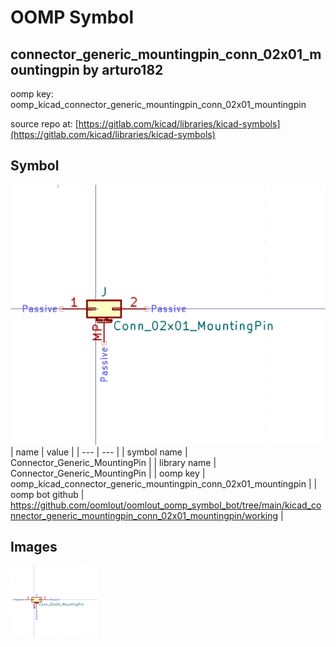 # OOMP Symbol  
## connector_generic_mountingpin_conn_02x01_mountingpin  by arturo182  
  
oomp key: oomp_kicad_connector_generic_mountingpin_conn_02x01_mountingpin  
  
source repo at: [https://gitlab.com/kicad/libraries/kicad-symbols](https://gitlab.com/kicad/libraries/kicad-symbols)  
## Symbol  
  
[![working.png](working_600.png)](working.png)  
| name | value | 
| --- | --- | 
| symbol name | Connector_Generic_MountingPin | 
| library name | Connector_Generic_MountingPin | 
| oomp key | oomp_kicad_connector_generic_mountingpin_conn_02x01_mountingpin | 
| oomp bot github | https://github.com/oomlout/oomlout_oomp_symbol_bot/tree/main/kicad_connector_generic_mountingpin_conn_02x01_mountingpin/working | 
## Images  
  
[![working.png](working_140.png)](working.png)  
